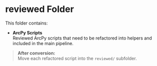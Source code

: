 # reviewed Folder

This folder contains:

- **ArcPy Scripts**  
  Reviewed ArcPy scripts that need to be refactored into helpers and included in the main pipeline.

> **After conversion:**  
> Move each refactored script into the `reviewed/` subfolder.
